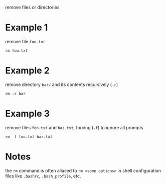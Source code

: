 remove files or directories

# Example 1
remove file `foo.txt`
```
rm foo.txt
```

# Example 2
remove directory `bar/` and its contents recursively (`-r`)
```
rm -r bar
```

# Example 3
remove files `foo.txt` and `baz.txt`, forcing (`-f`) to ignore all prompts
```
rm -f foo.txt baz.txt
```

# Notes
the `rm` command is often aliased to `rm <some options>` in shell configuration files like `.bashrc`, `.bash_profile`, etc.
